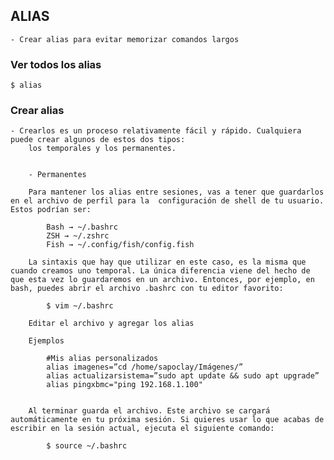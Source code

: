 
## ALIAS

    - Crear alias para evitar memorizar comandos largos


### Ver todos los alias

    $ alias


### Crear alias

    - Crearlos es un proceso relativamente fácil y rápido. Cualquiera puede crear algunos de estos dos tipos:
        los temporales y los permanentes.


        - Permanentes

        Para mantener los alias entre sesiones, vas a tener que guardarlos en el archivo de perfil para la  configuración de shell de tu usuario. Estos podrían ser:

            Bash → ~/.bashrc
            ZSH → ~/.zshrc
            Fish → ~/.config/fish/config.fish

        La sintaxis que hay que utilizar en este caso, es la misma que cuando creamos uno temporal. La única diferencia viene del hecho de que esta vez lo guardaremos en un archivo. Entonces, por ejemplo, en bash, puedes abrir el archivo .bashrc con tu editor favorito:

            $ vim ~/.bashrc

        Editar el archivo y agregar los alias
       
        Ejemplos

            #Mis alias personalizados
            alias imagenes=”cd /home/sapoclay/Imágenes/”
            alias actualizarsistema=”sudo apt update && sudo apt upgrade”
            alias pingxbmc="ping 192.168.1.100"


        Al terminar guarda el archivo. Este archivo se cargará automáticamente en tu próxima sesión. Si quieres usar lo que acabas de escribir en la sesión actual, ejecuta el siguiente comando:

            $ source ~/.bashrc
